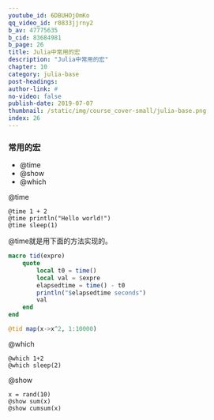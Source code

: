 ```yaml
---
youtube_id: 6DBUHOjOmKo
qq_video_id: r0833jjrny2
b_av: 47775635
b_cid: 83684981
b_page: 26
title: Julia中常用的宏
description: "Julia中常用的宏"
chapter: 10
category: julia-base
post-headings:
author-link: #
no-video: false
publish-date: 2019-07-07
thumbnail: /static/img/course_cover-small/julia-base.png
index: 26
---
```


### 常用的宏

 - @time
 - @show
 - @which

@time
```
@time 1 + 2
@time println("Hello world!")
@time sleep(1)
```

@time就是用下面的方法实现的。
```Julia
macro tid(expre)
    quote
        local t0 = time()
        local val = $expre
        elapsedtime = time() - t0
        println("$elapsedtime seconds")
        val
    end
end

@tid map(x->x^2, 1:10000)
```

@which
```
@which 1+2
@which sleep(2)
```

@show
```
x = rand(10)
@show sum(x)
@show cumsum(x)
```


